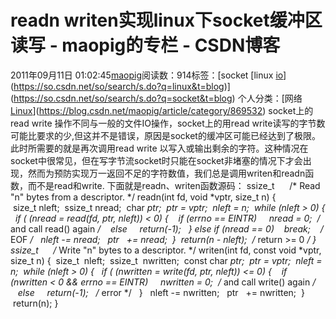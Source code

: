 # readn writen实现linux下socket缓冲区读写 - maopig的专栏 - CSDN博客
2011年09月11日 01:02:45[maopig](https://me.csdn.net/maopig)阅读数：914标签：[socket																[linux																[io](https://so.csdn.net/so/search/s.do?q=io&t=blog)](https://so.csdn.net/so/search/s.do?q=linux&t=blog)](https://so.csdn.net/so/search/s.do?q=socket&t=blog)
个人分类：[网络																[Linux](https://blog.csdn.net/maopig/article/category/850267)](https://blog.csdn.net/maopig/article/category/869532)
socket上的read write 操作不同与一般的文件IO操作，socket上的用read write读写的字节数可能比要求的少,但这并不是错误，原因是socket的缓冲区可能已经达到了极限。此时所需要的就是再次调用read write 以写入或输出剩余的字符。这种情况在socket中很常见，但在写字节流socket时只能在socket非堵塞的情况下才会出现，然而为预防实现万一返回不足的字符数值，我们总是调用writen和readn函数，而不是read和write.
下面就是readn、writen函数源码：
ssize_t      /* Read "n" bytes from a descriptor. */
readn(int fd, void *vptr, size_t n)
{
 size_t nleft;
 ssize_t nread;
 char *ptr;
 ptr = vptr;
 nleft = n;
 while (nleft > 0) {
  if ( (nread = read(fd, ptr, nleft)) < 0) {
   if (errno == EINTR)
    nread = 0;  /* and call read() again */
   else
    return(-1);
  } else if (nread == 0)
   break;    /* EOF */
  nleft -= nread;
  ptr   += nread;
 }
 return(n - nleft);  /* return >= 0 */
}
ssize_t      /* Write "n" bytes to a descriptor. */
writen(int fd, const void *vptr, size_t n)
{
 size_t  nleft;
 ssize_t  nwritten;
 const char *ptr;
 ptr = vptr;
 nleft = n;
 while (nleft > 0) {
  if ( (nwritten = write(fd, ptr, nleft)) <= 0) {
   if (nwritten < 0 && errno == EINTR)
    nwritten = 0;  /* and call write() again */
   else
    return(-1);   /* error */
  }
  nleft -= nwritten;
  ptr   += nwritten;
 }
 return(n);
}
